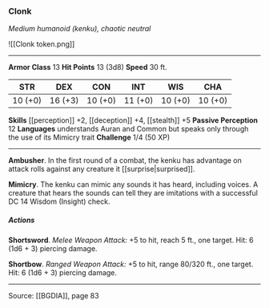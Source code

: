 ### Clonk
_Medium humanoid (kenku), chaotic neutral_

![[Clonk token.png]]


---

**Armor Class** 13
**Hit Points** 13 (3d8)
**Speed** 30 ft.

| STR     | DEX     | CON     | INT     | WIS     | CHA     |
|---------|---------|---------|---------|---------|---------|
| 10 (+0) | 16 (+3) | 10 (+0) | 11 (+0) | 10 (+0) | 10 (+0) |

**Skills** [[perception]] +2, [[deception]] +4, [[stealth]] +5
**Passive Perception** 12
**Languages** understands Auran and Common but speaks only through the use of its Mimicry trait
**Challenge** 1/4 (50 XP)

---

**Ambusher**. In the first round of a combat, the kenku has advantage on attack rolls against any creature it [[surprise|surprised]].

**Mimicry**. The kenku can mimic any sounds it has heard, including voices. A creature that hears the sounds can tell they are imitations with a successful DC 14 Wisdom (Insight) check.

##### Actions
**Shortsword**. _Melee Weapon Attack:_ +5 to hit, reach 5 ft., one target. Hit: 6 (1d6 + 3) piercing damage.

**Shortbow**. _Ranged Weapon Attack:_ +5 to hit, range 80/320 ft., one target. Hit: 6 (1d6 + 3) piercing damage.


---

Source: [[BGDIA]], page 83